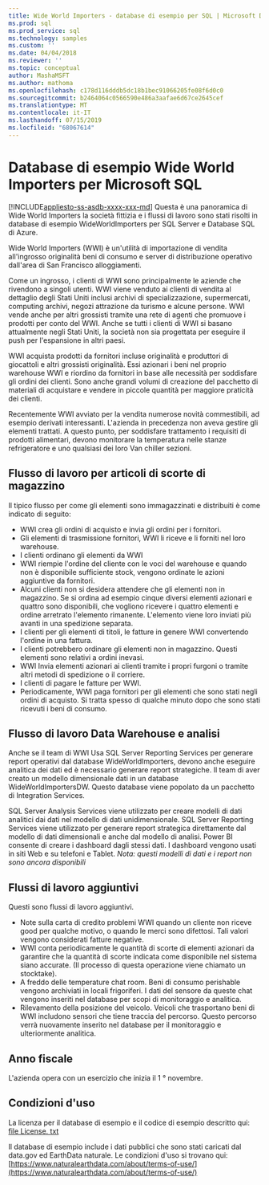```yaml
---
title: Wide World Importers - database di esempio per SQL | Microsoft Docs
ms.prod: sql
ms.prod_service: sql
ms.technology: samples
ms.custom: ''
ms.date: 04/04/2018
ms.reviewer: ''
ms.topic: conceptual
author: MashaMSFT
ms.author: mathoma
ms.openlocfilehash: c178d116dddb5dc18b1bec91066205fe08f6d0c0
ms.sourcegitcommit: b2464064c0566590e486a3aafae6d67ce2645cef
ms.translationtype: MT
ms.contentlocale: it-IT
ms.lasthandoff: 07/15/2019
ms.locfileid: "68067614"
---
```

# <a name="wide-world-importers-sample-databases-for-microsoft-sql"></a>Database di esempio Wide World Importers per Microsoft SQL
[!INCLUDE[appliesto-ss-asdb-xxxx-xxx-md](../includes/appliesto-ss-asdb-xxxx-xxx-md.md)]
Questa è una panoramica di Wide World Importers la società fittizia e i flussi di lavoro sono stati risolti in database di esempio WideWorldImporters per SQL Server e Database SQL di Azure.  

Wide World Importers (WWI) è un'utilità di importazione di vendita all'ingrosso originalità beni di consumo e server di distribuzione operativo dall'area di San Francisco alloggiamenti.

Come un ingrosso, i clienti di WWI sono principalmente le aziende che rivendono a singoli utenti. WWI viene venduto ai clienti di vendita al dettaglio degli Stati Uniti inclusi archivi di specializzazione, supermercati, computing archivi, negozi attrazione da turismo e alcune persone. WWI vende anche per altri grossisti tramite una rete di agenti che promuove i prodotti per conto del WWI. Anche se tutti i clienti di WWI si basano attualmente negli Stati Uniti, la società non sia progettata per eseguire il push per l'espansione in altri paesi.

WWI acquista prodotti da fornitori incluse originalità e produttori di giocattoli e altri grossisti originalità. Essi azionari i beni nel proprio warehouse WWI e riordino da fornitori in base alle necessità per soddisfare gli ordini dei clienti. Sono anche grandi volumi di creazione del pacchetto di materiali di acquistare e vendere in piccole quantità per maggiore praticità dei clienti.

Recentemente WWI avviato per la vendita numerose novità commestibili, ad esempio derivati interessanti.  L'azienda in precedenza non aveva gestire gli elementi trattati. A questo punto, per soddisfare trattamento i requisiti di prodotti alimentari, devono monitorare la temperatura nelle stanze refrigeratore e uno qualsiasi dei loro Van chiller sezioni.

## <a name="workflow-for-warehouse-stock-items"></a>Flusso di lavoro per articoli di scorte di magazzino

Il tipico flusso per come gli elementi sono immagazzinati e distribuiti è come indicato di seguito:
- WWI crea gli ordini di acquisto e invia gli ordini per i fornitori.
- Gli elementi di trasmissione fornitori, WWI li riceve e li forniti nel loro warehouse.
- I clienti ordinano gli elementi da WWI
- WWI riempie l'ordine del cliente con le voci del warehouse e quando non è disponibile sufficiente stock, vengono ordinate le azioni aggiuntive da fornitori.
- Alcuni clienti non si desidera attendere che gli elementi non in magazzino. Se si ordina ad esempio cinque diversi elementi azionari e quattro sono disponibili, che vogliono ricevere i quattro elementi e ordine arretrato l'elemento rimanente. L'elemento viene loro inviati più avanti in una spedizione separata.
- I clienti per gli elementi di titoli, le fatture in genere WWI convertendo l'ordine in una fattura.
- I clienti potrebbero ordinare gli elementi non in magazzino. Questi elementi sono relativi a ordini inevasi.
- WWI Invia elementi azionari ai clienti tramite i propri furgoni o tramite altri metodi di spedizione o il corriere.
- I clienti di pagare le fatture per WWI.
- Periodicamente, WWI paga fornitori per gli elementi che sono stati negli ordini di acquisto. Si tratta spesso di qualche minuto dopo che sono stati ricevuti i beni di consumo.

## <a name="data-warehouse-and-analysis-workflow"></a>Flusso di lavoro Data Warehouse e analisi

Anche se il team di WWI Usa SQL Server Reporting Services per generare report operativi dal database WideWorldImporters, devono anche eseguire analitica dei dati ed è necessario generare report strategiche. Il team di aver creato un modello dimensionale dati in un database WideWorldImportersDW. Questo database viene popolato da un pacchetto di Integration Services.

SQL Server Analysis Services viene utilizzato per creare modelli di dati analitici dai dati nel modello di dati unidimensionale. SQL Server Reporting Services viene utilizzato per generare report strategica direttamente dal modello di dati dimensionali e anche dal modello di analisi. Power BI consente di creare i dashboard dagli stessi dati. I dashboard vengono usati in siti Web e su telefoni e Tablet. *Nota: questi modelli di dati e i report non sono ancora disponibili*

## <a name="additional-workflows"></a>Flussi di lavoro aggiuntivi

Questi sono flussi di lavoro aggiuntivi.
- Note sulla carta di credito problemi WWI quando un cliente non riceve good per qualche motivo, o quando le merci sono difettosi. Tali valori vengono considerati fatture negative.
- WWI conta periodicamente le quantità di scorte di elementi azionari da garantire che la quantità di scorte indicata come disponibile nel sistema siano accurate. (Il processo di questa operazione viene chiamato un stocktake).
- A freddo delle temperature chat room. Beni di consumo perishable vengono archiviati in locali frigoriferi. I dati del sensore da queste chat vengono inseriti nel database per scopi di monitoraggio e analitica.
- Rilevamento della posizione del veicolo. Veicoli che trasportano beni di WWI includono sensori che tiene traccia del percorso. Questo percorso verrà nuovamente inserito nel database per il monitoraggio e ulteriormente analitica.

## <a name="fiscal-year"></a>Anno fiscale

L'azienda opera con un esercizio che inizia il 1 ° novembre.

## <a name="terms-of-use"></a>Condizioni d'uso

La licenza per il database di esempio e il codice di esempio descritto qui: [file License. txt](https://github.com/Microsoft/sql-server-samples/blob/master/license.txt)

Il database di esempio include i dati pubblici che sono stati caricati dal data.gov ed EarthData naturale. Le condizioni d'uso si trovano qui: [https://www.naturalearthdata.com/about/terms-of-use/](https://www.naturalearthdata.com/about/terms-of-use/)
